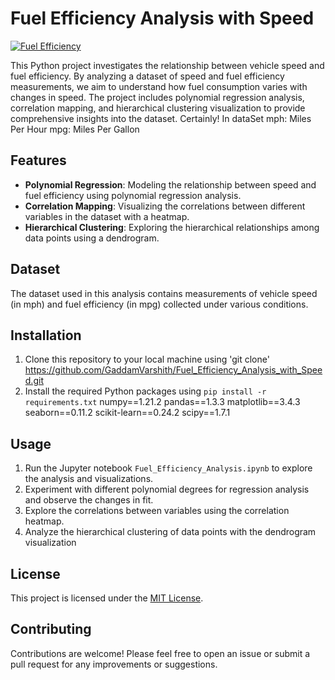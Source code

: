 # Fuel Efficiency Analysis with Speed

[![Fuel Efficiency](https://img.shields.io/badge/Fuel%20Efficiency-Analysis%20Project-brightgreen)](https://github.com/GaddamVarshith/Fuel_Efficiency_Analysis_with_Speed.git)

This Python project investigates the relationship between vehicle speed and fuel efficiency. By analyzing a dataset of speed and fuel efficiency measurements, we aim to understand how fuel consumption varies with changes in speed. The project includes polynomial regression analysis, correlation mapping, and hierarchical clustering visualization to provide comprehensive insights into the dataset.
Certainly! In dataSet
mph: Miles Per Hour
mpg: Miles Per Gallon

## Features

- **Polynomial Regression**: Modeling the relationship between speed and fuel efficiency using polynomial regression analysis.
- **Correlation Mapping**: Visualizing the correlations between different variables in the dataset with a heatmap.
- **Hierarchical Clustering**: Exploring the hierarchical relationships among data points using a dendrogram.

## Dataset

The dataset used in this analysis contains measurements of vehicle speed (in mph) and fuel efficiency (in mpg) collected under various conditions.

## Installation

1. Clone this repository to your local machine using 'git clone' https://github.com/GaddamVarshith/Fuel_Efficiency_Analysis_with_Speed.git
2. Install the required Python packages using `pip install -r requirements.txt`
numpy==1.21.2
pandas==1.3.3
matplotlib==3.4.3
seaborn==0.11.2
scikit-learn==0.24.2
scipy==1.7.1


## Usage

1. Run the Jupyter notebook `Fuel_Efficiency_Analysis.ipynb` to explore the analysis and visualizations.
2. Experiment with different polynomial degrees for regression analysis and observe the changes in fit.
3. Explore the correlations between variables using the correlation heatmap.
4. Analyze the hierarchical clustering of data points with the dendrogram visualization

## License

This project is licensed under the [MIT License](LICENSE).

## Contributing

Contributions are welcome! Please feel free to open an issue or submit a pull request for any improvements or suggestions.
